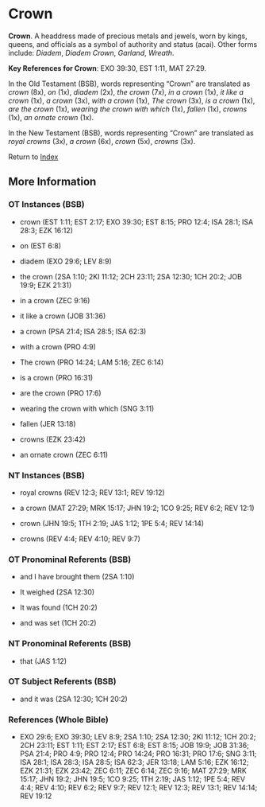 # Crown
**Crown**. 
A headdress made of precious metals and jewels, worn by kings, queens, and officials as a symbol of authority and status (acai). 
Other forms include: 
*Diadem*, *Diadem Crown*, *Garland*, *Wreath*. 


**Key References for Crown**: 
EXO 39:30, EST 1:11, MAT 27:29. 


In the Old Testament (BSB), words representing “Crown” are translated as 
*crown* (8x), *on* (1x), *diadem* (2x), *the crown* (7x), *in a crown* (1x), *it like a crown* (1x), *a crown* (3x), *with a crown* (1x), *The crown* (3x), *is a crown* (1x), *are the crown* (1x), *wearing the crown with which* (1x), *fallen* (1x), *crowns* (1x), *an ornate crown* (1x). 


In the New Testament (BSB), words representing “Crown” are translated as 
*royal crowns* (3x), *a crown* (6x), *crown* (5x), *crowns* (3x). 


Return to [Index](00-Index.md)

## More Information

### OT Instances (BSB)

* crown (EST 1:11; EST 2:17; EXO 39:30; EST 8:15; PRO 12:4; ISA 28:1; ISA 28:3; EZK 16:12)

* on (EST 6:8)

* diadem (EXO 29:6; LEV 8:9)

* the crown (2SA 1:10; 2KI 11:12; 2CH 23:11; 2SA 12:30; 1CH 20:2; JOB 19:9; EZK 21:31)

* in a crown (ZEC 9:16)

* it like a crown (JOB 31:36)

* a crown (PSA 21:4; ISA 28:5; ISA 62:3)

* with a crown (PRO 4:9)

* The crown (PRO 14:24; LAM 5:16; ZEC 6:14)

* is a crown (PRO 16:31)

* are the crown (PRO 17:6)

* wearing the crown with which (SNG 3:11)

* fallen (JER 13:18)

* crowns (EZK 23:42)

* an ornate crown (ZEC 6:11)



### NT Instances (BSB)

* royal crowns (REV 12:3; REV 13:1; REV 19:12)

* a crown (MAT 27:29; MRK 15:17; JHN 19:2; 1CO 9:25; REV 6:2; REV 12:1)

* crown (JHN 19:5; 1TH 2:19; JAS 1:12; 1PE 5:4; REV 14:14)

* crowns (REV 4:4; REV 4:10; REV 9:7)



### OT Pronominal Referents (BSB)

* and I have brought them (2SA 1:10)

* It weighed (2SA 12:30)

* It was found (1CH 20:2)

* and was set (1CH 20:2)



### NT Pronominal Referents (BSB)

* that (JAS 1:12)



### OT Subject Referents (BSB)

* and it was (2SA 12:30; 1CH 20:2)



### References (Whole Bible)

* EXO 29:6; EXO 39:30; LEV 8:9; 2SA 1:10; 2SA 12:30; 2KI 11:12; 1CH 20:2; 2CH 23:11; EST 1:11; EST 2:17; EST 6:8; EST 8:15; JOB 19:9; JOB 31:36; PSA 21:4; PRO 4:9; PRO 12:4; PRO 14:24; PRO 16:31; PRO 17:6; SNG 3:11; ISA 28:1; ISA 28:3; ISA 28:5; ISA 62:3; JER 13:18; LAM 5:16; EZK 16:12; EZK 21:31; EZK 23:42; ZEC 6:11; ZEC 6:14; ZEC 9:16; MAT 27:29; MRK 15:17; JHN 19:2; JHN 19:5; 1CO 9:25; 1TH 2:19; JAS 1:12; 1PE 5:4; REV 4:4; REV 4:10; REV 6:2; REV 9:7; REV 12:1; REV 12:3; REV 13:1; REV 14:14; REV 19:12



